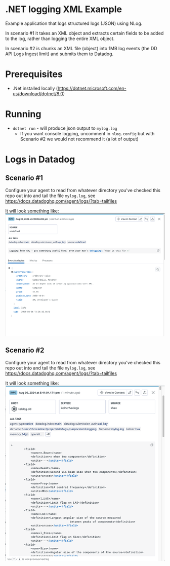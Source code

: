 # .NET logging XML Example

Example application that logs structured logs (JSON) using NLog.

In scenario #1 it takes an XML object and extracts certain fields to be added
to the log, rather than logging the entire XML object.

In scenario #2 is chunks an XML file (object) into 1MB log events (the DD
API Logs Ingest limit) and submits them to Datadog.

# Prerequisites

- .Net installed locally (https://dotnet.microsoft.com/en-us/download/dotnet/8.0)

# Running

- `dotnet run` - will produce json output to `mylog.log`
    - If you want console logging, uncomment in `nlog.config` but with Scenario
    #2 we would not recommend it (a lot of output)

# Logs in Datadog

## Scenario #1
Configure your agent to read from whatever directory you've checked this repo
out into and tail the file `mylog.log`, see https://docs.datadoghq.com/agent/logs/?tab=tailfiles

It will look something like:
![img](screenshot-of-log-in-dd.png)

## Scenario #2
Configure your agent to read from whatever directory you've checked this repo
out into and tail the file `mylog.log`, see https://docs.datadoghq.com/agent/logs/?tab=tailfiles

It will look something like:
![img](screenshot-of-large-log-in-dd.png)
